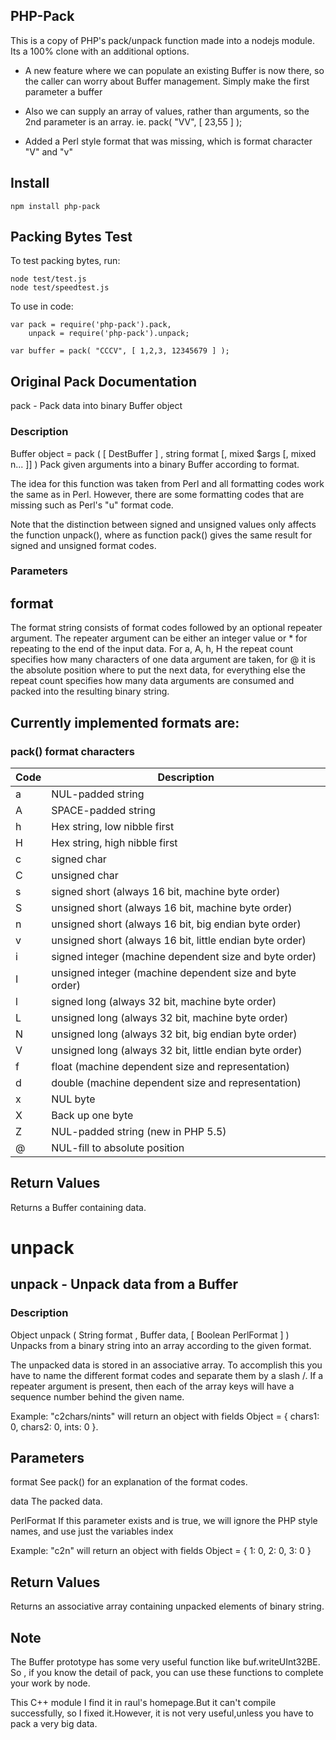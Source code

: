## PHP-Pack

This is a copy of PHP's pack/unpack function made into a nodejs module.
Its a 100% clone with an additional options.

* A new feature where we can populate an existing Buffer is now there, so the caller can
worry about Buffer management. Simply make the first parameter a buffer

* Also we can supply an array of values, rather than arguments, so the 2nd parameter is an array.
ie. pack( "VV", [ 23,55 ] );

* Added a Perl style format that was missing, which is format character "V" and "v"



## Install
```
npm install php-pack
```

## Packing Bytes Test
    
To test packing bytes, run:  

	node test/test.js
	node test/speedtest.js
    
To use in code:  

	var pack = require('php-pack').pack,
	  	unpack = require('php-pack').unpack;
	  
	var buffer = pack( "CCCV", [ 1,2,3, 12345679 ] );



## Original Pack Documentation 

pack - Pack data into binary Buffer object

### Description 

Buffer object = pack ( [ DestBuffer ] , string format [, mixed $args [, mixed n... ]] )
Pack given arguments into a binary Buffer according to format.

The idea for this function was taken from Perl and all formatting codes work the same as in Perl. However, there are some formatting codes that are missing such as Perl's "u" format code.

Note that the distinction between signed and unsigned values only affects the function unpack(), where as function pack() gives the same result for signed and unsigned format codes.

### Parameters 

## format
The format string consists of format codes followed by an optional repeater argument. The repeater argument can be either an integer value or * for repeating to the end of the input data. For a, A, h, H the repeat count specifies how many characters of one data argument are taken, for @ it is the absolute position where to put the next data, for everything else the repeat count specifies how many data arguments are consumed and packed into the resulting binary string.

## Currently implemented formats are:

### pack() format characters

Code | Description
-----|------------
a | 	NUL-padded string
A | 	SPACE-padded string
h | 	Hex string, low nibble first
H | 	Hex string, high nibble first
c | 	signed char
C | 	unsigned char
s | 	signed short (always 16 bit, machine byte order)
S | 	unsigned short (always 16 bit, machine byte order)
n | 	unsigned short (always 16 bit, big endian byte order)
v | 	unsigned short (always 16 bit, little endian byte order)
i | 	signed integer (machine dependent size and byte order)
I | 	unsigned integer (machine dependent size and byte order)
l | 	signed long (always 32 bit, machine byte order)
L | 	unsigned long (always 32 bit, machine byte order)
N | 	unsigned long (always 32 bit, big endian byte order)
V | 	unsigned long (always 32 bit, little endian byte order)
f | 	float (machine dependent size and representation)
d | 	double (machine dependent size and representation)
x | 	NUL byte
X | 	Back up one byte
Z | 	NUL-padded string (new in PHP 5.5)
@ | 	NUL-fill to absolute position

## Return Values

Returns a Buffer containing data.



# unpack

## unpack - Unpack data from a Buffer

### Description

Object unpack ( String format , Buffer data, [ Boolean PerlFormat ] )
Unpacks from a binary string into an array according to the given format.

The unpacked data is stored in an associative array. To accomplish this you have to name the different format codes and separate them by a slash /. If a repeater argument is present, then each of the array keys will have a sequence number behind the given name.

Example: "c2chars/nints" will return an object with fields
Object = { chars1: 0, chars2: 0, ints: 0 }.

## Parameters 

format
See pack() for an explanation of the format codes.

data
The packed data.

PerlFormat
If this parameter exists and is true, we will ignore the PHP style names, and use just the variables index

Example: "c2n" will return an object with fields
Object = { 1: 0, 2: 0, 3: 0 }

## Return Values

Returns an associative array containing unpacked elements of binary string.


## Note

The Buffer prototype has some very useful function like buf.writeUInt32BE.  
So , if you know the detail of pack, you can use these functions to complete your work by node.

This C++ module I find it in raul's homepage.But it can't compile successfully, so I fixed it.However, it is not very useful,unless you have to pack a very big data.
